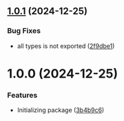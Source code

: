 ## [1.0.1](https://github.com/fajarzuhrihadiyanto/todo-list-type/compare/v1.0.0...v1.0.1) (2024-12-25)


### Bug Fixes

* all types is not exported ([2f9dbe1](https://github.com/fajarzuhrihadiyanto/todo-list-type/commit/2f9dbe15fd6d43651d922074f286a2ed6948332e))



# 1.0.0 (2024-12-25)


### Features

* Initializing package ([3b4b9c6](https://github.com/fajarzuhrihadiyanto/todo-list-type/commit/3b4b9c6eeb7e62c6a1d6d91f673e3512e93de24e))



